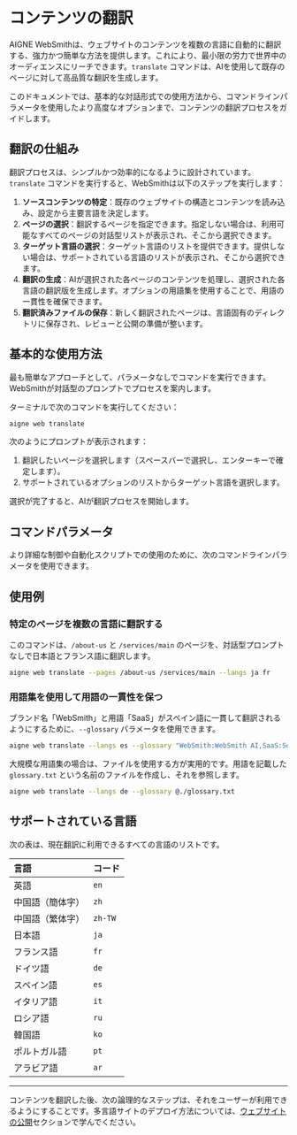 # コンテンツの翻訳

AIGNE WebSmithは、ウェブサイトのコンテンツを複数の言語に自動的に翻訳する、強力かつ簡単な方法を提供します。これにより、最小限の労力で世界中のオーディエンスにリーチできます。`translate` コマンドは、AIを使用して既存のページに対して高品質な翻訳を生成します。

このドキュメントでは、基本的な対話形式での使用方法から、コマンドラインパラメータを使用したより高度なオプションまで、コンテンツの翻訳プロセスをガイドします。

## 翻訳の仕組み

翻訳プロセスは、シンプルかつ効率的になるように設計されています。`translate` コマンドを実行すると、WebSmithは以下のステップを実行します：

1.  **ソースコンテンツの特定**：既存のウェブサイトの構造とコンテンツを読み込み、設定から主要言語を決定します。
2.  **ページの選択**：翻訳するページを指定できます。指定しない場合は、利用可能なすべてのページの対話型リストが表示され、そこから選択できます。
3.  **ターゲット言語の選択**：ターゲット言語のリストを提供できます。提供しない場合は、サポートされている言語のリストが表示され、そこから選択できます。
4.  **翻訳の生成**：AIが選択された各ページのコンテンツを処理し、選択された各言語の翻訳版を生成します。オプションの用語集を使用することで、用語の一貫性を確保できます。
5.  **翻訳済みファイルの保存**：新しく翻訳されたページは、言語固有のディレクトリに保存され、レビューと公開の準備が整います。

## 基本的な使用方法

最も簡単なアプローチとして、パラメータなしでコマンドを実行できます。WebSmithが対話型のプロンプトでプロセスを案内します。

ターミナルで次のコマンドを実行してください：

```bash title="対話形式での翻訳" icon=lucide:terminal
aigne web translate
```

次のようにプロンプトが表示されます：
1.  翻訳したいページを選択します（スペースバーで選択し、エンターキーで確定します）。
2.  サポートされているオプションのリストからターゲット言語を選択します。

選択が完了すると、AIが翻訳プロセスを開始します。

## コマンドパラメータ

より詳細な制御や自動化スクリプトでの使用のために、次のコマンドラインパラメータを使用できます。

<x-field-group>
  <x-field data-name="--pages" data-type="array" data-required="false">
    <x-field-desc markdown="翻訳するページのパスの配列です。省略した場合は、対話形式でページを選択するよう求められます。例：`--pages /about /contact`"></x-field-desc>
  </x-field>
  <x-field data-name="--langs" data-type="array" data-required="false">
    <x-field-desc markdown="翻訳先の言語コードの配列です。省略した場合は、対話形式で言語を選択するよう求められます。サポートされている言語の完全なリストについては、以下の表を参照してください。"></x-field-desc>
  </x-field>
  <x-field data-name="--glossary" data-type="string" data-required="false">
    <x-field-desc markdown="翻訳中の一貫した用語を保証するための特定用語の用語集です。キーと値のペアの文字列を提供するか、`@` プレフィックスを使用してファイルパスを参照できます（例：`@./glossary.txt`）。"></x-field-desc>
  </x-field>
  <x-field data-name="--feedback" data-type="string" data-required="false">
    <x-field-desc markdown="AIにフィードバックを提供して、既存の翻訳を洗練・改善します。これは、修正を行ったり、トーンを調整したりするのに役立ちます。"></x-field-desc>
  </x-field>
</x-field-group>

## 使用例

### 特定のページを複数の言語に翻訳する

このコマンドは、`/about-us` と `/services/main` のページを、対話型プロンプトなしで日本語とフランス語に翻訳します。

```bash title="特定のページを翻訳する" icon=lucide:terminal
aigne web translate --pages /about-us /services/main --langs ja fr
```

### 用語集を使用して用語の一貫性を保つ

ブランド名「WebSmith」と用語「SaaS」がスペイン語に一貫して翻訳されるようにするために、`--glossary` パラメータを使用できます。

```bash title="インライン用語集を使用した翻訳" icon=lucide:terminal
aigne web translate --langs es --glossary "WebSmith:WebSmith AI,SaaS:Software como Servicio"
```

大規模な用語集の場合は、ファイルを使用する方が実用的です。用語を記載した `glossary.txt` という名前のファイルを作成し、それを参照します。

```bash title="用語集ファイルを使用した翻訳" icon=lucide:terminal
aigne web translate --langs de --glossary @./glossary.txt
```

## サポートされている言語

次の表は、現在翻訳に利用できるすべての言語のリストです。

| 言語 | コード |
| :--- | :--- |
| 英語 | `en` |
| 中国語（簡体字） | `zh` |
| 中国語（繁体字） | `zh-TW` |
| 日本語 | `ja` |
| フランス語 | `fr` |
| ドイツ語 | `de` |
| スペイン語 | `es` |
| イタリア語 | `it` |
| ロシア語 | `ru` |
| 韓国語 | `ko` |
| ポルトガル語 | `pt` |
| アラビア語 | `ar` |

---

コンテンツを翻訳した後、次の論理的なステップは、それをユーザーが利用できるようにすることです。多言語サイトのデプロイ方法については、[ウェブサイトの公開](./core-tasks-publishing-your-website.md)セクションで学んでください。